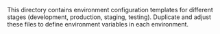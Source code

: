 This directory contains environment configuration templates for different stages (development, production, staging, testing).
Duplicate and adjust these files to define environment variables in each environment.
